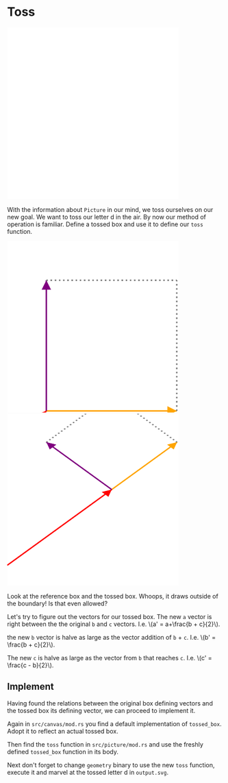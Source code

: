 # Toss
<img src="image/d_tossed.svg" alt="The letter d tossed" width="400px" height="400px">

With the information about `Picture` in our mind, we toss ourselves on our new
goal. We want to toss our letter d in the air. By now our method of operation is
familiar. Define a tossed box and use it to define our `toss` function.

<div class="reference">
  <img src="image/box.svg" alt="The standard box for reference" width="400px" height="400px">
  <img src="image/box_tossed.svg" alt="The standard box tossed" width="400px" height="400px">
</div>

Look at the reference box and the tossed box. Whoops, it draws outside of the
boundary! Is that even allowed?

Let's try to figure out the vectors for our tossed box. The new `a` vector is right
between the the original `b` and `c` vectors. I.e. \\(a' = a+\frac{b + c}{2}\\).

the new `b` vector is halve as large as the vector addition of `b` + `c`. I.e.
\\(b' = \frac{b + c}{2}\\).

The new `c` is halve as large as the vector from `b` that reaches `c`. I.e.
\\(c' = \frac{c - b}{2}\\).

## Implement
Having found the relations between the original box defining vectors and the
tossed box its defining vector, we can proceed to implement it.

Again in `src/canvas/mod.rs` you find a default implementation of `tossed_box`.
Adopt it to reflect an actual tossed box.

Then find the `toss` function in `src/picture/mod.rs` and use the freshly
defined `tossed_box` function in its body.

Next don't forget to change `geometry` binary to use the new `toss` function,
execute it and marvel at the tossed letter d in `output.svg`.

